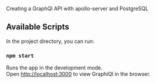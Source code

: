 Creating a GraphQl API with apollo-server and PostgreSQL

## Available Scripts

In the project directory, you can run:

### `npm start`

Runs the app in the development mode.<br />
Open [http://localhost:3000](http://localhost:8000) to view GraphiQl in the browser.




